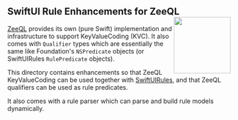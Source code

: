 <h2>SwiftUI Rule Enhancements for ZeeQL
  <img src="http://zeezide.com/img/d2s/D2SIcon.svg"
       align="right" width="128" height="128" />
</h2>

[ZeeQL](http://zeeql.io) provides its own (pure Swift) implementation and 
infrastructure to support KeyValueCoding (KVC).
It also comes with `Qualifier` types which are essentially the same like 
Foundation's `NSPredicate` objects (or SwiftUIRules `RulePredicate` objects).

This directory contains enhancements so that ZeeQL KeyValueCoding can be used
together with 
[SwiftUIRules](https://github.com/DirectToSwift/SwiftUIRules/blob/develop/README.md),
and that ZeeQL qualifiers can be used as rule predicates.

It also comes with a rule parser which can parse and build rule models 
dynamically.
